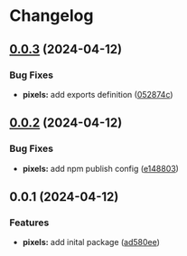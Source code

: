 # Changelog

## [0.0.3](https://github.com/fuf-stack/uniform/compare/pixels-v0.0.2...pixels-v0.0.3) (2024-04-12)


### Bug Fixes

* **pixels:** add exports definition ([052874c](https://github.com/fuf-stack/uniform/commit/052874c5d6709b5aa31e10f6f4a34ac40dd20c3d))

## [0.0.2](https://github.com/fuf-stack/uniform/compare/pixels-v0.0.1...pixels-v0.0.2) (2024-04-12)


### Bug Fixes

* **pixels:** add npm publish config ([e148803](https://github.com/fuf-stack/uniform/commit/e148803d5259943dd53e059d1fa1c506556f03d9))

## 0.0.1 (2024-04-12)


### Features

* **pixels:** add inital package ([ad580ee](https://github.com/fuf-stack/uniform/commit/ad580eec37a2fefc5a61e08ce25c8e0328ba582f))
